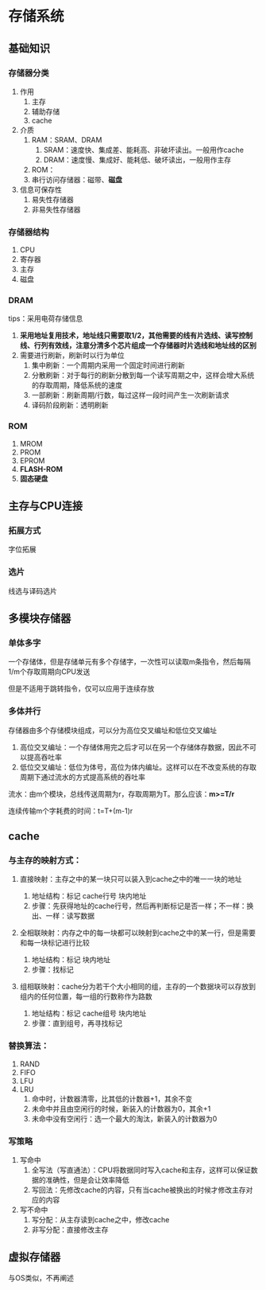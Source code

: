 # 存储系统

## 基础知识

### 存储器分类

1. 作用
   1. 主存
   2. 辅助存储
   3. cache
2. 介质
   1. RAM：SRAM、DRAM
      1. SRAM：速度快、集成差、能耗高、非破坏读出。一般用作cache
      2. DRAM：速度慢、集成好、能耗低、破坏读出，一般用作主存
   2. ROM：
   3. 串行访问存储器：磁带、**磁盘**
3. 信息可保存性
   1. 易失性存储器
   2. 非易失性存储器

### 存储器结构

1. CPU
2. 寄存器
3. 主存
4. 磁盘

### DRAM

tips：采用电荷存储信息

1. **采用地址复用技术，地址线只需要取1/2，其他需要的线有片选线、读写控制线、行列有效线，注意分清多个芯片组成一个存储器时片选线和地址线的区别**
2. 需要进行刷新，刷新时以行为单位
   1. 集中刷新：一个周期内采用一个固定时间进行刷新
   2. 分散刷新：对于每行的刷新分散到每一个读写周期之中，这样会增大系统的存取周期，降低系统的速度
   3. 一部刷新：刷新周期/行数，每过这样一段时间产生一次刷新请求
   4. 译码阶段刷新：透明刷新

### ROM

1. MROM
2. PROM
3. EPROM
4. **FLASH-ROM**
5. **固态硬盘**

## 主存与CPU连接

### 拓展方式

字位拓展

### 选片

线选与译码选片

## 多模块存储器

### 单体多字

一个存储体，但是存储单元有多个存储字，一次性可以读取m条指令，然后每隔1/m个存取周期向CPU发送

但是不适用于跳转指令，仅可以应用于连续存放

### 多体并行

存储器由多个存储模块组成，可以分为高位交叉编址和低位交叉编址

1. 高位交叉编址：一个存储体用完之后才可以在另一个存储体存数据，因此不可以提高吞吐率
2. 低位交叉编址：低位为体号，高位为体内编址。这样可以在不改变系统的存取周期下通过流水的方式提高系统的吞吐率

流水：由m个模块，总线传送周期为r，存取周期为T。那么应该：**m>=T/r**

连续传输m个字耗费的时间：t=T+(m-1)r

## cache

### 与主存的映射方式：

1. 直接映射：主存之中的某一块只可以装入到cache之中的唯一一块的地址
   1. 地址结构：标记		cache行号		 块内地址
   2. 步骤：先获得地址的cache行号，然后再判断标记是否一样；不一样：换出、一样：读写数据

1. 全相联映射：内存之中的每一块都可以映射到cache之中的某一行，但是需要和每一块标记进行比较
   1. 地址结构：标记								  块内地址
   2. 步骤：找标记
2. 组相联映射：cache分为若干个大小相同的组，主存的一个数据块可以存放到组内的任何位置，每一组的行数称作为路数
   1. 地址结构：标记		cache组号		块内地址
   2. 步骤：直到组号，再寻找标记

### 替换算法：

1. RAND
2. FIFO
3. LFU
4. LRU
   1. 命中时，计数器清零，比其低的计数器+1，其余不变
   2. 未命中并且由空闲行的时候，新装入的计数器为0，其余+1
   3. 未命中没有空闲行：选一个最大的淘汰，新装入的计数器为0

### 写策略

1. 写命中
   1. 全写法（写直通法）：CPU将数据同时写入cache和主存，这样可以保证数据的准确性，但是会让效率降低
   2. 写回法：先修改cache的内容，只有当cache被换出的时候才修改主存对应的内容
2. 写不命中
   1. 写分配：从主存读到cache之中，修改cache
   2. 非写分配：直接修改主存

## 虚拟存储器

与OS类似，不再阐述